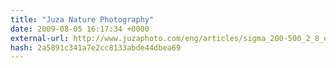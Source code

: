 ```yaml
---
title: "Juza Nature Photography"
date: 2009-08-05 16:17:34 +0000
external-url: http://www.juzaphoto.com/eng/articles/sigma_200-500_2_8_ex_dg_review_test_samples_raw.htm
hash: 2a5891c341a7e2cc8133abde44dbea69
---
```



